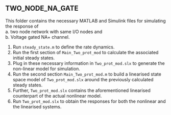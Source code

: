 ## TWO_NODE_NA_GATE

This folder contains the necessary MATLAB and Simulink files for simulating the response of  
     a. two node network with same I/O nodes and  
     b. Voltage gated NA+ channel.  

1. Run `steady_state.m` to define the rate dynamics.
2. Run the first section of `Main_Two_prot_mod` to calculate the associated initial steady states.
3. Plug in these necessary information in `Two_prot_mod.slx` to generate the non-linear model for simulation.
4. Run the second section `Main_Two_prot_mod.m` to build a linearised state space model of `Two_prot_mod.slx` around the previously calculated steady states.
5. Further, `Two_prot_mod.slx` contains the aforementioned linearised counterpart of the actual nonlinear model.
6. Run `Two_prot_mod.slx` to obtain the responses for both the nonlinear and the linearised systems.